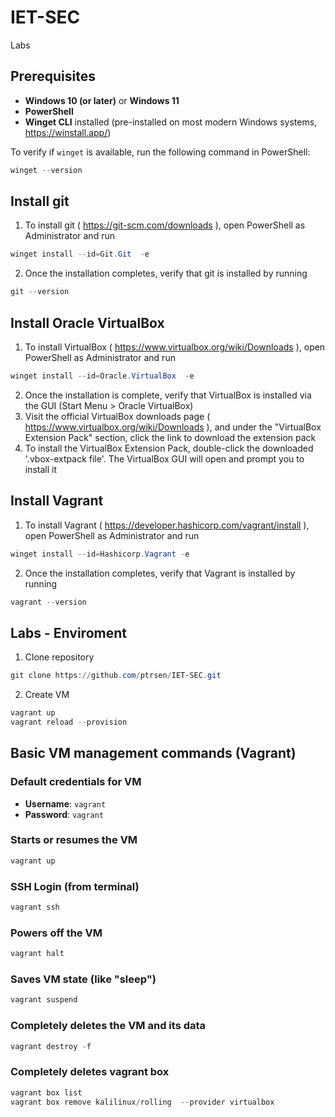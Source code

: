 # IET-SEC
Labs

## Prerequisites
- **Windows 10 (or later)** or **Windows 11**
- **PowerShell**
- **Winget CLI** installed (pre-installed on most modern Windows systems, https://winstall.app/)

To verify if `winget` is available, run the following command in PowerShell:

```powershell
winget --version
```


## Install git 
1. To install git ( https://git-scm.com/downloads ), open PowerShell as Administrator and run

```powershell
winget install --id=Git.Git  -e
```

2. Once the installation completes, verify that git is installed by running

```powershell
git --version
```


## Install Oracle VirtualBox 
1. To install VirtualBox  ( https://www.virtualbox.org/wiki/Downloads ), open PowerShell as Administrator and run

```powershell
winget install --id=Oracle.VirtualBox  -e
```

2. Once the installation is complete, verify that VirtualBox is installed via the GUI (Start Menu > Oracle VirtualBox)
3. Visit the official VirtualBox downloads page ( https://www.virtualbox.org/wiki/Downloads ), and under the "VirtualBox Extension Pack" section, click the link to download the extension pack
4. To install the VirtualBox Extension Pack, double-click the downloaded '.vbox-extpack file'. The VirtualBox GUI will open and prompt you to install it


## Install Vagrant
1. To install Vagrant ( https://developer.hashicorp.com/vagrant/install ), open PowerShell as Administrator and run

```powershell
winget install --id=Hashicorp.Vagrant -e
```

2. Once the installation completes, verify that Vagrant is installed by running

```powershell
vagrant --version
```


## Labs - Enviroment 

1. Clone repository

```powershell
git clone https://github.com/ptrsen/IET-SEC.git 
```

2. Create VM
```powershell
vagrant up
vagrant reload --provision
```


## Basic VM management commands (Vagrant) 

### Default credentials for VM
- **Username**: `vagrant`
- **Password**: `vagrant`

### Starts or resumes the VM
```powershell
vagrant up
```

### SSH Login (from terminal)
```powershell
vagrant ssh
```

### Powers off the VM
```powershell
vagrant halt 
```

### Saves VM state (like "sleep")
```powershell
vagrant suspend 
```

### Completely deletes the VM and its data
```powershell
vagrant destroy -f
```

### Completely deletes vagrant box
```powershell
vagrant box list
vagrant box remove kalilinux/rolling  --provider virtualbox
```

